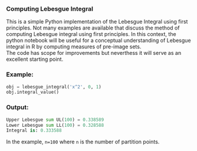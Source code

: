 ### Computing Lebesgue Integral

This is a simple Python implementation of the Lebesgue Integral using first principles. Not many examples are available that discuss the method of computing Lebesgue integral using first principles. In this context, the python notebook will be useful for a conceptual understanding of Lebesgue integral in R by computing measures of pre-image sets.
<br>
The code has scope for improvements but neverthess it will serve as an excellent starting point.

### Example:

```python
obj = lebesgue_integral('x^2', 0, 1)
obj.integral_value()
```
### Output:
```python
Upper Lebesgue sum UL(100) = 0.338589
Lower Lebesgue sum LL(100) = 0.328588
Integral is: 0.333588
```
In the example, `n=100` where `n` is the number of partition points.
